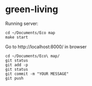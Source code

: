 # green-living


Running server:

    cd ~/Documents/Eco map
    make start

Go to http://localhost:8000/ in browser


```
cd ~/Documents/Eco\ map/
git status
git add -p
git status
git commit -m "YOUR MESSAGE"
git push
```
